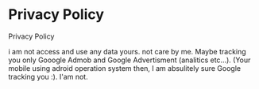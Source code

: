 # Privacy Policy
Privacy Policy

i am not access and use any data yours. not care by me. Maybe tracking you only Gooogle Admob and Google Advertisment (analitics etc...). (Your mobile using adroid operation system then, I am absulitely sure Google tracking you :). I'am not.
